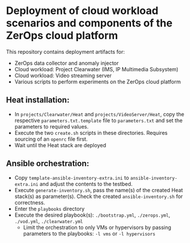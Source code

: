 # Deployment of cloud workload scenarios and components of the ZerOps cloud platform

This repository contains deployment artifacts for:
- ZerOps data collector and anomaly injector
- Cloud workload: Project Clearwater (IMS, IP Multimedia Subsystem)
- Cloud workload: Video streaming server
- Various scripts to perform experiments on the ZerOps cloud platform

## Heat installation:
- In `projects/Clearwater/Heat` and `projects/VideoServer/Heat`, copy the respective `parameters.txt.template` file to `parameters.txt` and set the parameters to required values.
- Execute the two `create.sh` scripts in these directories. Requires sourcing of an `openrc` file first.
- Wait until the Heat stack are deployed

## Ansible orchestration:
- Copy `template-ansible-inventory-extra.ini` to `ansible-inventory-extra.ini` and adjust the contents to the testbed.
- Execute `generate-inventory.sh`, pass the name(s) of the created Heat stack(s) as parameter(s). Check the created `ansible-inventory.sh` for correctness.
- Enter the `playbooks` directory
- Execute the desired playbook(s): `./bootstrap.yml`, `./zerops.yml`, `./vod.yml`, `./clearwater.yml`
    - Limit the orchestration to only VMs or hypervisors by passing parameters to the playbooks: `-l vms` or `-l hypervisors`
